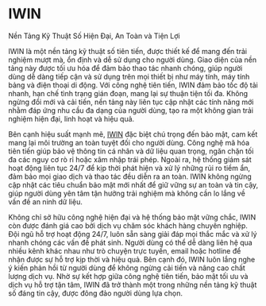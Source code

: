 # IWIN

Nền Tảng Kỹ Thuật Số Hiện Đại, An Toàn và Tiện Lợi

IWIN là một nền tảng kỹ thuật số tiên tiến, được thiết kế để mang đến trải nghiệm mượt mà, ổn định và dễ sử dụng cho người dùng. Giao diện của nền tảng này được tối ưu hóa để đảm bảo thao tác nhanh chóng, giúp người dùng dễ dàng tiếp cận và sử dụng trên mọi thiết bị như máy tính, máy tính bảng và điện thoại di động. Với công nghệ tiên tiến, IWIN đảm bảo tốc độ tải nhanh, hạn chế tình trạng gián đoạn, mang lại sự thuận tiện tối đa. Không ngừng đổi mới và cải tiến, nền tảng này liên tục cập nhật các tính năng mới nhằm đáp ứng nhu cầu đa dạng của người dùng, tạo ra một không gian trải nghiệm hiện đại, linh hoạt và hiệu quả.  

Bên cạnh hiệu suất mạnh mẽ, <a href="https://www-iwin.com">IWIN</a> đặc biệt chú trọng đến bảo mật, cam kết mang lại môi trường an toàn tuyệt đối cho người dùng. Công nghệ mã hóa tiên tiến giúp bảo vệ thông tin cá nhân và dữ liệu quan trọng, ngăn chặn tối đa các nguy cơ rò rỉ hoặc xâm nhập trái phép. Ngoài ra, hệ thống giám sát hoạt động liên tục 24/7 để kịp thời phát hiện và xử lý những rủi ro tiềm ẩn, đảm bảo mọi giao dịch và thao tác đều diễn ra an toàn. IWIN không ngừng cập nhật các tiêu chuẩn bảo mật mới nhất để giữ vững sự an toàn và tin cậy, giúp người dùng yên tâm tận hưởng trải nghiệm mà không cần lo lắng về vấn đề an ninh dữ liệu.  

Không chỉ sở hữu công nghệ hiện đại và hệ thống bảo mật vững chắc, IWIN còn được đánh giá cao bởi dịch vụ chăm sóc khách hàng chuyên nghiệp. Đội ngũ hỗ trợ hoạt động 24/7, luôn sẵn sàng giải đáp mọi thắc mắc và xử lý nhanh chóng các vấn đề phát sinh. Người dùng có thể dễ dàng liên hệ qua nhiều kênh khác nhau như trò chuyện trực tuyến, email hoặc hotline để nhận được sự hỗ trợ kịp thời và hiệu quả. Bên cạnh đó, IWIN luôn lắng nghe ý kiến phản hồi từ người dùng để không ngừng cải tiến và nâng cao chất lượng dịch vụ. Nhờ sự kết hợp giữa công nghệ tiên tiến, bảo mật tối ưu và dịch vụ hỗ trợ tận tâm, IWIN đã trở thành một trong những nền tảng kỹ thuật số đáng tin cậy, được đông đảo người dùng lựa chọn.
